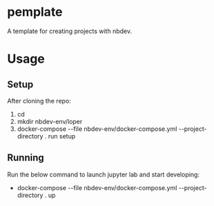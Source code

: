 # pemplate
A template for creating projects with nbdev.

# Usage
## Setup
After cloning the repo:
1. cd <repo-directory>
2. mkdir nbdev-env/loper
3. docker-compose --file nbdev-env/docker-compose.yml --project-directory . run setup

## Running
Run the below command to launch jupyter lab and start developing:
- docker-compose --file nbdev-env/docker-compose.yml --project-directory . up
